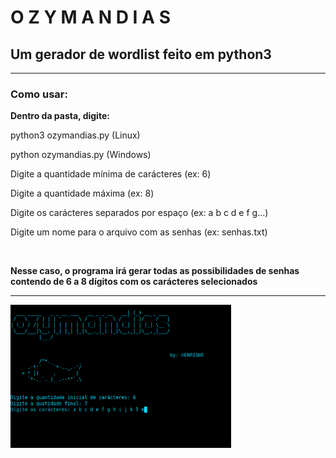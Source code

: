 <h1>O Z Y M A N D I A S</h1>

<h2>Um gerador de wordlist feito em python3</h2>

<hr>

<h3>Como usar:</h3>
<strong>Dentro da pasta, digite: </strong>

<br>

<p>python3 ozymandias.py (Linux)</p> 

<p>python ozymandias.py (Windows)</p>

<p>Digite a quantidade mínima de carácteres (ex: 6)</p>
<p>Digite a quantidade máxima (ex: 8)</p>

<p>Digite os carácteres separados por espaço (ex: a b c d e f g...)</p>

<p>Digite um nome para o arquivo com as senhas (ex: senhas.txt)</p>

<br>

<strong>
<p>Nesse caso, o programa irá gerar todas as possibilidades de senhas contendo de 6 a 8 dígitos com os carácteres selecionados</p>
</strong>

<hr>
<img src="foto.png" width="70%">
